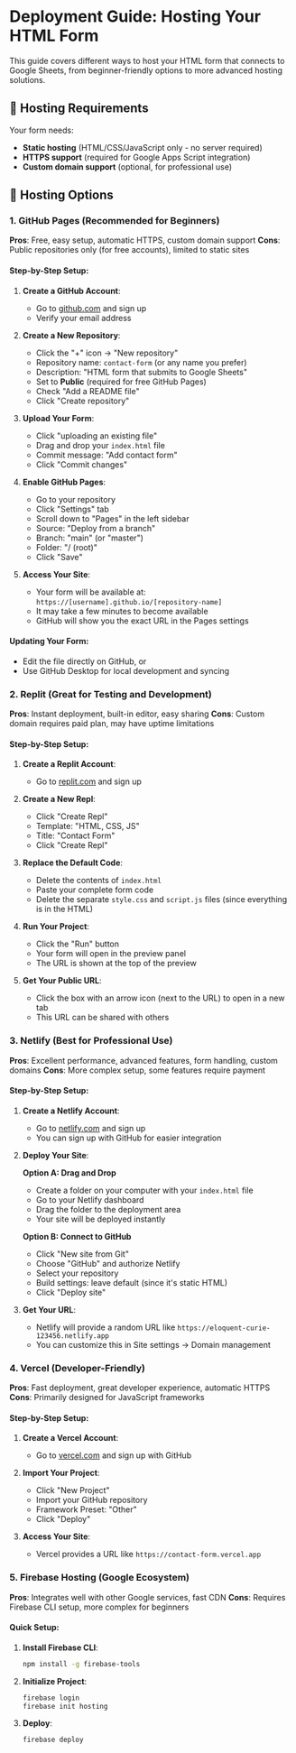 # Deployment Guide: Hosting Your HTML Form

This guide covers different ways to host your HTML form that connects to Google Sheets, from beginner-friendly options to more advanced hosting solutions.

## 🎯 Hosting Requirements

Your form needs:
- **Static hosting** (HTML/CSS/JavaScript only - no server required)
- **HTTPS support** (required for Google Apps Script integration)
- **Custom domain support** (optional, for professional use)

## 🚀 Hosting Options

### 1. GitHub Pages (Recommended for Beginners)

**Pros**: Free, easy setup, automatic HTTPS, custom domain support
**Cons**: Public repositories only (for free accounts), limited to static sites

#### Step-by-Step Setup:

1. **Create a GitHub Account**:
   - Go to [github.com](https://github.com) and sign up
   - Verify your email address

2. **Create a New Repository**:
   - Click the "+" icon → "New repository"
   - Repository name: `contact-form` (or any name you prefer)
   - Description: "HTML form that submits to Google Sheets"
   - Set to **Public** (required for free GitHub Pages)
   - Check "Add a README file"
   - Click "Create repository"

3. **Upload Your Form**:
   - Click "uploading an existing file"
   - Drag and drop your `index.html` file
   - Commit message: "Add contact form"
   - Click "Commit changes"

4. **Enable GitHub Pages**:
   - Go to your repository
   - Click "Settings" tab
   - Scroll down to "Pages" in the left sidebar
   - Source: "Deploy from a branch"
   - Branch: "main" (or "master")
   - Folder: "/ (root)"
   - Click "Save"

5. **Access Your Site**:
   - Your form will be available at: `https://[username].github.io/[repository-name]`
   - It may take a few minutes to become available
   - GitHub will show you the exact URL in the Pages settings

#### Updating Your Form:
- Edit the file directly on GitHub, or
- Use GitHub Desktop for local development and syncing

### 2. Replit (Great for Testing and Development)

**Pros**: Instant deployment, built-in editor, easy sharing
**Cons**: Custom domain requires paid plan, may have uptime limitations

#### Step-by-Step Setup:

1. **Create a Replit Account**:
   - Go to [replit.com](https://replit.com) and sign up

2. **Create a New Repl**:
   - Click "Create Repl"
   - Template: "HTML, CSS, JS"
   - Title: "Contact Form"
   - Click "Create Repl"

3. **Replace the Default Code**:
   - Delete the contents of `index.html`
   - Paste your complete form code
   - Delete the separate `style.css` and `script.js` files (since everything is in the HTML)

4. **Run Your Project**:
   - Click the "Run" button
   - Your form will open in the preview panel
   - The URL is shown at the top of the preview

5. **Get Your Public URL**:
   - Click the box with an arrow icon (next to the URL) to open in a new tab
   - This URL can be shared with others

### 3. Netlify (Best for Professional Use)

**Pros**: Excellent performance, advanced features, form handling, custom domains
**Cons**: More complex setup, some features require payment

#### Step-by-Step Setup:

1. **Create a Netlify Account**:
   - Go to [netlify.com](https://netlify.com) and sign up
   - You can sign up with GitHub for easier integration

2. **Deploy Your Site**:
   
   **Option A: Drag and Drop**
   - Create a folder on your computer with your `index.html` file
   - Go to your Netlify dashboard
   - Drag the folder to the deployment area
   - Your site will be deployed instantly

   **Option B: Connect to GitHub**
   - Click "New site from Git"
   - Choose "GitHub" and authorize Netlify
   - Select your repository
   - Build settings: leave default (since it's static HTML)
   - Click "Deploy site"

3. **Get Your URL**:
   - Netlify will provide a random URL like `https://eloquent-curie-123456.netlify.app`
   - You can customize this in Site settings → Domain management

### 4. Vercel (Developer-Friendly)

**Pros**: Fast deployment, great developer experience, automatic HTTPS
**Cons**: Primarily designed for JavaScript frameworks

#### Step-by-Step Setup:

1. **Create a Vercel Account**:
   - Go to [vercel.com](https://vercel.com) and sign up with GitHub

2. **Import Your Project**:
   - Click "New Project"
   - Import your GitHub repository
   - Framework Preset: "Other"
   - Click "Deploy"

3. **Access Your Site**:
   - Vercel provides a URL like `https://contact-form.vercel.app`

### 5. Firebase Hosting (Google Ecosystem)

**Pros**: Integrates well with other Google services, fast CDN
**Cons**: Requires Firebase CLI setup, more complex for beginners

#### Quick Setup:

1. **Install Firebase CLI**:
   ```bash
   npm install -g firebase-tools
   ```

2. **Initialize Project**:
   ```bash
   firebase login
   firebase init hosting
   ```

3. **Deploy**:
   ```bash
   firebase deploy
   